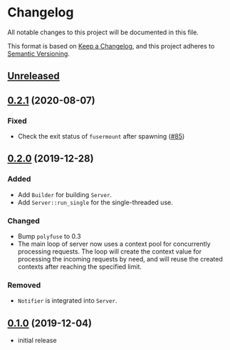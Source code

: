 # Changelog
All notable changes to this project will be documented in this file.

This format is based on [Keep a Changelog], and this project adheres to [Semantic Versioning].

## [Unreleased]

## [0.2.1] (2020-08-07)

### Fixed

* Check the exit status of `fusermount` after spawning ([#85](https://github.com/ubnt-intrepid/polyfuse/pull/85))

## [0.2.0] (2019-12-28)

### Added

* Add `Builder` for building `Server`.
* Add `Server::run_single` for the single-threaded use.

### Changed

* Bump `polyfuse` to 0.3
* The main loop of server now uses a context pool for concurrently
  processing requests. The loop will create the context value for
  processing the incoming requests by need, and will reuse the created
  contexts after reaching the specified limit.

### Removed

* `Notifier` is integrated into `Server`.

## [0.1.0] (2019-12-04)

* initial release

<!-- links -->

[Unreleased]: https://github.com/ubnt-intrepid/polyfuse/compare/polyfuse-tokio-v0.2.1...HEAD
[0.2.1]: https://github.com/ubnt-intrepid/polyfuse/compare/polyfuse-tokio-v0.2.0...polyfuse-tokio-v0.2.1
[0.2.0]: https://github.com/ubnt-intrepid/polyfuse/compare/polyfuse-tokio-v0.1.0...polyfuse-tokio-v0.2.0
[0.1.0]: https://github.com/ubnt-intrepid/polyfuse/tree/polyfuse-tokio-v0.1.0

[Keep a Changelog]: https://keepachangelog.com/en/1.0.0/
[Semantic Versioning]: https://semver.org/spec/v2.0.0.html
